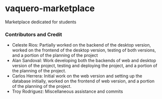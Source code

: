 # vaquero-marketplace
Marketplace dedicated for students

### Contributors and Credit
- Celeste Rios: Partially worked on the backend of the desktop version, worked on the frontend of the desktop version, testing of both versions, and a portion of the planning of the project
- Alan Sandoval: Work developing both the backends of web and desktop version of the project, testing and deploying the project, and a portion of the planning of the project.
- Carlos Herrera: Initial work on the web version and setting up the database initially, worked on the frontend of web version, and a portion of the planning of the project.
- Troy Rodriguez: Miscellaneous assistance and commits
